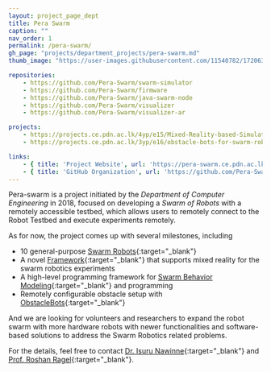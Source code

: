```yaml
---
layout: project_page_dept
title: Pera Swarm
caption: ""
nav_order: 1
permalink: /pera-swarm/
gh_page: "projects/department_projects/pera-swarm.md"
thumb_image: "https://user-images.githubusercontent.com/11540782/172063705-d475357f-09d8-4f9b-8d6a-f675e5b7d21f.jpg"

repositories:
    - https://github.com/Pera-Swarm/swarm-simulator
    - https://github.com/Pera-Swarm/firmware
    - https://github.com/Pera-Swarm/java-swarm-node
    - https://github.com/Pera-Swarm/visualizer
    - https://github.com/Pera-Swarm/visualizer-ar

projects:
    - https://projects.ce.pdn.ac.lk/4yp/e15/Mixed-Reality-based-Simulation-Platform-for-Swarm-Robotics/
    - https://projects.ce.pdn.ac.lk/3yp/e16/obstacle-bots-for-swarm-robots/

links:
    - { title: 'Project Website', url: 'https://pera-swarm.ce.pdn.ac.lk/'}
    - { title: 'GitHub Organization', url: 'https://github.com/Pera-Swarm'}
---
```


Pera-swarm is a project initiated by the *Department of Computer Engineering* in 2018, focused on developing a *Swarm of Robots* with a remotely accessible testbed, which allows users to remotely connect to the Robot Testbed and execute experiments remotely.

As for now, the project comes up with several milestones, including
- 10 general-purpose [Swarm Robots](https://github.com/Pera-Swarm/hardware){:target="_blank"}
- A novel [Framework](https://pera-swarm.ce.pdn.ac.lk/projects/mr-environment-for-swarm-robotics-simulations/){:target="_blank"} that supports mixed reality for the swarm robotics experiments
- A high-level programming framework for [Swarm Behavior Modeling](https://pera-swarm.ce.pdn.ac.lk/projects/programming-framework-for-robot-swarms/){:target="_blank"} and programming
- Remotely configurable obstacle setup with [ObstacleBots](https://pera-swarm.ce.pdn.ac.lk/projects/obstacle-bots-for-swarm-robots/){:target="_blank"}

And we are looking for volunteers and researchers to expand the robot swarm with more hardware robots with newer functionalities and software-based solutions to address the Swarm Robotics related problems.

For the details, feel free to contact [Dr. Isuru Nawinne](https://people.ce.pdn.ac.lk/staff/academic/isuru-nawinne/){:target="_blank"} and [Prof. Roshan Ragel](https://people.ce.pdn.ac.lk/staff/academic/roshan-ragel/){:target="_blank"}.
